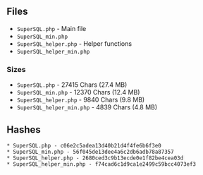 ## Files

* `SuperSQL.php` - Main file
* `SuperSQL_min.php`
* `SuperSQL_helper.php` - Helper functions
* `SuperSQL_helper_min.php`

### Sizes

* `SuperSQL.php` - 27415 Chars (27.4 MB)
* `SuperSQL_min.php` - 12370 Chars (12.4 MB)
* `SuperSQL_helper.php` - 9840 Chars (9.8 MB)
* `SuperSQL_helper_min.php` - 4839 Chars (4.8 MB)

## Hashes

```
* SuperSQL.php - c06e2c5adea13d40b21d4f4fe6b6f3e0
* SuperSQL_min.php - 56f045de13dee4a6c2db6adb78a87357
* SuperSQL_helper.php - 2680ced3c9b13ecde0e1f82be4cea03d
* SuperSQL_helper_min.php - f74cad6c1d9ca1e2499c59bcc4073ef3
```
